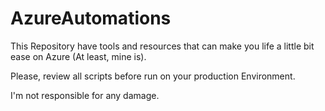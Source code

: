 # AzureAutomations
This Repository have tools and resources that can make you life a little bit ease on Azure (At least, mine is).

Please, review all scripts before run on your production Environment.

I'm not responsible for any damage.
